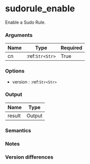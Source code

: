 [//]: # (THE CONTENT BELOW IS GENERATED. DO NOT EDIT.)
# sudorule_enable
Enable a Sudo Rule.

### Arguments
|Name|Type|Required
|-|-|-
|cn|:ref:`Str<Str>`|True

### Options
* version : :ref:`Str<Str>`

### Output
|Name|Type
|-|-
|result|Output

[//]: # (ADD YOUR NOTES BELOW. THESE WILL BE PICKED EVERY TIME THE DOCS ARE REGENERATED. //end)
### Semantics

### Notes

### Version differences